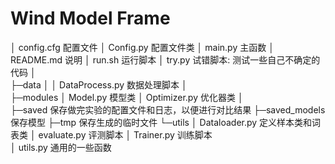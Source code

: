 # Wind Model Frame

│  config.cfg				配置文件
│  Config.py				配置文件类
│  main.py					主函数
│  README.md				说明
│  run.sh					运行脚本
│  try.py					试错脚本: 测试一些自己不确定的代码
│  
├─data
│  │  DataProcess.py		数据处理脚本
│          
├─modules
│      Model.py				模型类
│      Optimizer.py			优化器类
│      
├─saved						保存做完实验的配置文件和日志，以便进行对比结果
├─saved_models				保存模型
├─tmp						保存生成的临时文件
└─utils
    │  Dataloader.py		定义样本类和词表类
    │  evaluate.py			评测脚本
    │  Trainer.py			训练脚本	
    │  utils.py				通用的一些函数
